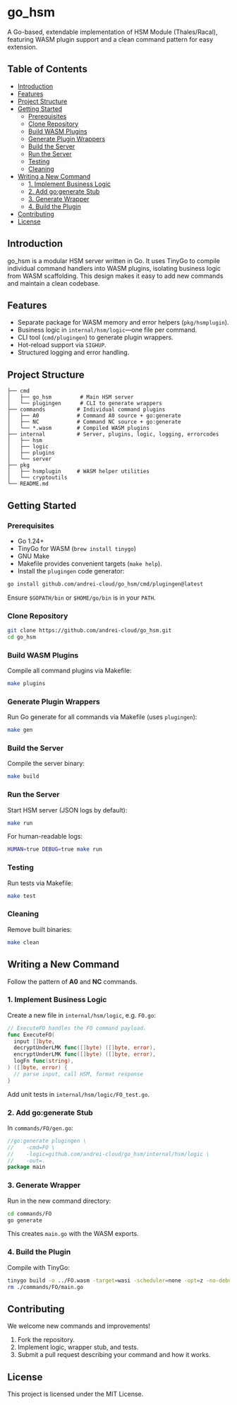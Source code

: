 # go_hsm

A Go-based, extendable implementation of HSM Module (Thales/Racal), featuring WASM plugin support and a clean command pattern for easy extension.

Table of Contents
-----------------
- [Introduction](#introduction)
- [Features](#features)
- [Project Structure](#project-structure)
- [Getting Started](#getting-started)
  - [Prerequisites](#prerequisites)
  - [Clone Repository](#clone-repository)
  - [Build WASM Plugins](#build-wasm-plugins)
  - [Generate Plugin Wrappers](#generate-plugin-wrappers)
  - [Build the Server](#build-the-server)
  - [Run the Server](#run-the-server)
  - [Testing](#testing)
  - [Cleaning](#cleaning)
- [Writing a New Command](#writing-a-new-command)
  - [1. Implement Business Logic](#1-implement-business-logic)
  - [2. Add go:generate Stub](#2-add-generate-stub)
  - [3. Generate Wrapper](#3-generate-wrapper)
  - [4. Build the Plugin](#4-build-the-plugin)
- [Contributing](#contributing)
- [License](#license)

## Introduction

go_hsm is a modular HSM server written in Go. It uses TinyGo to compile individual command handlers into WASM plugins, isolating business logic from WASM scaffolding. This design makes it easy to add new commands and maintain a clean codebase.

## Features

- Separate package for WASM memory and error helpers (`pkg/hsmplugin`).
- Business logic in `internal/hsm/logic`—one file per command.
- CLI tool (`cmd/plugingen`) to generate plugin wrappers.
- Hot-reload support via `SIGHUP`.
- Structured logging and error handling.

## Project Structure

```
├── cmd
│   ├── go_hsm         # Main HSM server
│   └── plugingen      # CLI to generate wrappers
├── commands          # Individual command plugins
│   ├── A0            # Command A0 source + go:generate
│   ├── NC            # Command NC source + go:generate
│   └── *.wasm        # Compiled WASM plugins
├── internal          # Server, plugins, logic, logging, errorcodes
│   ├── hsm
│   ├── logic
│   ├── plugins
│   └── server
├── pkg
│   ├── hsmplugin     # WASM helper utilities
│   └── cryptoutils
└── README.md
```

## Getting Started

### Prerequisites

- Go 1.24+
- TinyGo for WASM (`brew install tinygo`)
- GNU Make
- Makefile provides convenient targets (`make help`).
- Install the `plugingen` code generator:

```bash
go install github.com/andrei-cloud/go_hsm/cmd/plugingen@latest
```
Ensure `$GOPATH/bin` or `$HOME/go/bin` is in your `PATH`.

### Clone Repository

```bash
git clone https://github.com/andrei-cloud/go_hsm.git
cd go_hsm
```

### Build WASM Plugins

Compile all command plugins via Makefile:

```bash
make plugins
```

### Generate Plugin Wrappers

Run Go generate for all commands via Makefile (uses `plugingen`):

```bash
make gen
```

### Build the Server

Compile the server binary:

```bash
make build
```

### Run the Server

Start HSM server (JSON logs by default):

```bash
make run
```

For human-readable logs:

```bash
HUMAN=true DEBUG=true make run
```

### Testing

Run tests via Makefile:

```bash
make test
```

### Cleaning

Remove built binaries:

```bash
make clean
```

## Writing a New Command

Follow the pattern of **A0** and **NC** commands.

### 1. Implement Business Logic

Create a new file in `internal/hsm/logic`, e.g. `FO.go`:

```go
// ExecuteFO handles the FO command payload.
func ExecuteFO(
  input []byte,
  decryptUnderLMK func([]byte) ([]byte, error),
  encryptUnderLMK func([]byte) ([]byte, error),
  logFn func(string),
) ([]byte, error) {
  // parse input, call HSM, format response
}
```

Add unit tests in `internal/hsm/logic/FO_test.go`.

### 2. Add go:generate Stub

In `commands/FO/gen.go`:

```go
//go:generate plugingen \
//    -cmd=FO \
//    -logic=github.com/andrei-cloud/go_hsm/internal/hsm/logic \
//    -out=.
package main
```

### 3. Generate Wrapper

Run in the new command directory:

```bash
cd commands/FO
go generate
``` 

This creates `main.go` with the WASM exports.

### 4. Build the Plugin

Compile with TinyGo:

```bash
tinygo build -o ../FO.wasm -target=wasi -scheduler=none -opt=z -no-debug ./commands/FO/main.go
rm ./commands/FO/main.go
```

## Contributing

We welcome new commands and improvements!  
1. Fork the repository.  
2. Implement logic, wrapper stub, and tests.  
3. Submit a pull request describing your command and how it works.

## License

This project is licensed under the MIT License.